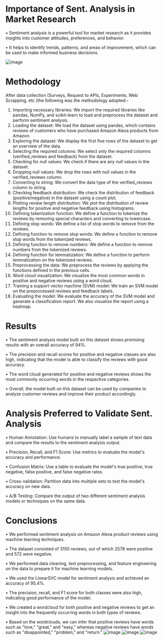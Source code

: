 # Importance of Sent. Analysis in Market Research 
•	Sentiment analysis is a powerful tool for market research as it provides insights into customer attitudes, preferences,	and behavior. 

•	It helps to identify trends, patterns, and areas of improvement, which can be used to make informed business decisions.


![image](https://github.com/SomyanshAvasthi/Sentiment-Analysis-for-Market-Research/assets/107310391/d54df769-4652-4825-8db9-ff59f79858e8)
# Methodology
After data collection (Surveys, Request to APIs, Experiments, Web Scrapping, etc )the following was the methodology adopted:-
1.	Importing necessary libraries: We import the required libraries like pandas, NumPy, and scikit-learn to load and preprocess the dataset and perform sentiment analysis.
2.	Loading the dataset: We load the dataset using pandas, which contains reviews of customers who have purchased Amazon Alexa products from Amazon.
3.	Exploring the dataset: We display the first five rows of the dataset to get an overview of the data.
4.	Selecting the required columns: We select only the required columns (verified_reviews and feedback) from the dataset.
5.	Checking for null values: We check if there are any null values in the dataset.
6.	Dropping null values: We drop the rows with null values in the verified_reviews column.
7.	Converting to string: We convert the data type of the verified_reviews column to string.
8.	Checking feedback distribution: We check the distribution of feedback (positive/negative) in the dataset using a count plot.
9.	Plotting review length distribution: We plot the distribution of review lengths for positive and negative feedback using histograms.
10.	Defining tokenization function: We define a function to tokenize the reviews by removing special characters and converting to lowercase.
11.	Defining stop words: We define a list of stop words to remove from the reviews.
12.	Defining function to remove stop words: We define a function to remove stop words from the tokenized reviews.
13.	Defining function to remove numbers: We define a function to remove numbers from the tokenized reviews.
14.	Defining function for lemmatization: We define a function to perform lemmatization on the tokenized reviews.
15.	Preprocessing the data: We preprocess the reviews by applying the functions defined in the previous cells.
16.	Word cloud visualization: We visualize the most common words in positive and negative reviews using a word cloud.
17.	Training a support vector machine (SVM) model: We train an SVM model on the preprocessed reviews and feedback labels.
18.	Evaluating the model: We evaluate the accuracy of the SVM model and generate a classification report. We also visualize the report using a heatmap.


# Results
•	The sentiment analysis model built on this dataset shows promising results with an overall accuracy of 94%. 

•	The precision and recall scores for positive and negative classes are also high, indicating that the model is able to classify the reviews with good accuracy.

•	The word cloud generated for positive and negative reviews shows the most commonly occurring words in the respective categories.

•	Overall, the model built on this dataset can be used by companies to analyze customer reviews and improve their product accordingly.

# Analysis Preferred to Validate Sent. Analysis
•	Human Annotation: Use humans to manually label a sample of text data and compare the results to the sentiment analysis output.

•	Precision, Recall, and F1 Score: Use metrics to evaluate the model's accuracy and performance.

•	Confusion Matrix: Use a table to evaluate the model's true positive, true negative, false positive, and false negative rates.

•	Cross-validation: Partition data into multiple sets to test the model's accuracy on new data.

•	A/B Testing: Compare the output of two different sentiment analysis models or techniques on the same data.

# Conclusions
•	We performed sentiment analysis on Amazon Alexa product reviews using machine learning techniques.

•	The dataset consisted of 3150 reviews, out of which 2578 were positive and 572 were negative.

•	We performed data cleaning, text preprocessing, and feature engineering on the data to prepare it for machine learning models.

•	We used the LinearSVC model for sentiment analysis and achieved an accuracy of 95.4%.

•	The precision, recall, and F1 score for both classes were also high, indicating good performance of the model.

•	We created a wordcloud for both positive and negative reviews to get an insight into the frequently occurring words in both types of reviews.

•	Based on the wordclouds, we can infer that positive reviews have words such as "love," "great," and "easy," whereas negative reviews have words such as "disappointed," "problem," and "return."
![image](https://github.com/SomyanshAvasthi/Sentiment-Analysis-for-Market-Research/assets/107310391/a9cf4473-b807-498c-a9eb-4c37716d4ef3)
![image](https://github.com/SomyanshAvasthi/Sentiment-Analysis-for-Market-Research/assets/107310391/536b8678-4a0d-4146-b6ef-7055c664ea71)
![image](https://github.com/SomyanshAvasthi/Sentiment-Analysis-for-Market-Research/assets/107310391/fd401da6-6ecc-4510-a4f4-541161b193af)

